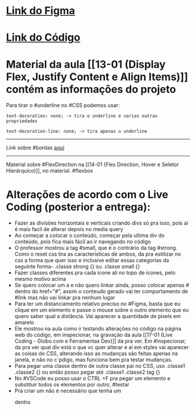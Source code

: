 <h1><a href="https://www.figma.com/file/TusiAOJUwrEsBph6gYhUNf/Projeto-Globo.com?node-id=0%3A1">Link do Figma</a></h1> 


<h1><a href="https://codesandbox.io/s/globo-com-5x89f?file=/estilo.css">Link do Código</a></h1>


# Material da aula [[13-01 (Display Flex, Justify Content e Align Items)]] contém as informações do projeto

Para tirar o #underline no #CSS podemos usar:

	text-decoration: none; -> tira o underline e varias outras propriedades

	text-decoration-line: none; -> tira apenas o underline

---------------------

Link sobre #bordas <a href="https://www.devmedia.com.br/css3-bordas-arredondadas-dica/28718">aqui</a>

------------------

Material sobre #FlexDirection na [[14-01 (Flex Direction, Hover e Seletor Hierárquico)]], no material. #flexbox


# Alterações de acordo com o Live Coding (posterior a entrega):

* Fazer as divisões horizontais e verticais criando divs só pra isso, pois aí é mais facil de alterar depois no media query
* Ao começar a colocar o conteúdo, começar pela ultima div do conteúdo, pois fica mais fácil ao ir navegando no código
* O professor mostrou a tag #small, que é o contrário da tag #strong. Como o reset css tira as caracteristicas de ambos, da pra estilizar no css a forma que quer isso e inclusive editar essas categorias da seguinte forma- .classe strong {} ou .classe small {}
* Fazer classes diferentes pra cada icone ali no topo de icones, pelo mesmo motivo acima
* Se quero colocar um a e não quero linkar ainda, posso colocar apenas # dentro do href="#", assim o conteudo gerado vai ter comportamento de #link mas não vai linkar pra nenhum lugar
* Para ter um distanciamento relativo preciso no #Figma, basta que eu clique em um elemento e passe o mouse sobre o outro elemento que eu quero saber qual a distância. Vai aparecer a quantidade de pixels em amarelo
* Ele mostrou na aula como ir testando alterações no código na página web do código, em inspecionar, na gravação da aula [[17-01 (Live Coding - Globo.com e Ferramentas Dev)]] da pra ver. Em #inspecionar, da pra ver qual div está o que vc quer alterar e aí em styles vai aparecer as coisas do CSS, alterando isso as mudanças são feitas apenas na janela, e não no c´pdigo, mas funciona bem pra testar mudanças.
* Para pegar uma classe dentro de outra classe pai no CSS, uso .classe1 .classe2 {} ou então posso pegar até .classe1 .classe2 tag {}
* No #VSCode eu posso usar o CTRL +F pra pegar um elemento e substituir todos os elementos por outro, #testar
* Pra criar um <a>  não é necessário que tenha um <p> dentro





